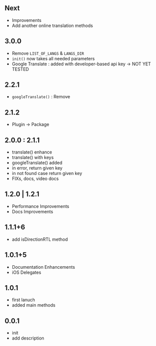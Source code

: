 ## Next
* Improvements
* Add another online translation methods

## 3.0.0
* Remove `LIST_OF_LANGS` & `LANGS_DIR`
* `init()` now takes all needed parameters
* Google Translate : added with developer-based api key -> NOT YET TESTED

## 2.2.1
* `googleTranslate()` : Remove 

## 2.1.2
* Plugin -> Package

## 2.0.0 : 2.1.1
* translate() enhance
* translate() with keys
* googleTranslate() added
* in error, return given key
* in not found case return given key
* FIXs, docs, video docs

## 1.2.0 | 1.2.1
* Performance Improvements
* Docs Improvements

## 1.1.1+6
* add isDirectionRTL method


## 1.0.1+5
* Documentation Enhancements
* iOS Delegates

## 1.0.1
* first lanuch
* added main methods

## 0.0.1
* init
* add description

